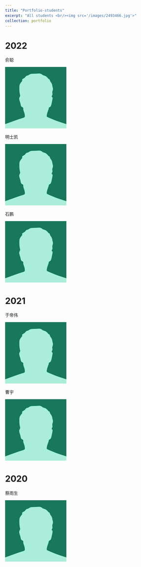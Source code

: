 ```yaml
---
title: "Portfolio-students"
excerpt: "All students <br/><img src='/images/2493466.jpg'>"
collection: portfolio
---
```





# 2022
俞聪

![俞聪](/images/bio-photo-2.jpg "俞聪")

明士凯

![明士凯](/images/bio-photo-2.jpg "明士凯")

石鹏

![石鹏](/images/bio-photo-2.jpg "石鹏")

# 2021
于帝伟

![于帝伟](/images/bio-photo-2.jpg "于帝伟")

曹宇

![曹宇](/images/bio-photo-2.jpg "曹宇")

# 2020
蔡雨生

![蔡雨生](/images/bio-photo-2.jpg "蔡雨生")

